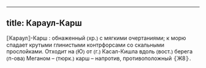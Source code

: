 
---
title: Караул-Карш
---
⟦Караул⟧-Карш
: обнаженный ⦅хр.⦆ с мягкими очертаниями; к морю спадает крутыми глинистыми контрфорсами со скальными прослойками. Отходит на ⦅Ю⦆ от ⦅г.⦆ Касал-Кишла вдоль ⦅вост.⦆ берега ⦅п-ова⦆ Меганом – ⦅тюрк.⦆ карш – напротив, противоположный ⦃Ж8⦄.

